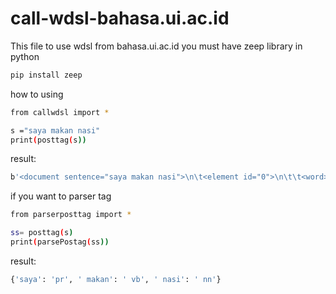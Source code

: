 # call-wdsl-bahasa.ui.ac.id

This file to use wdsl from bahasa.ui.ac.id
you must have zeep library in python

```bash
pip install zeep
```


how to using

```bash
from callwdsl import *

s ="saya makan nasi"
print(posttag(s))
```

result:
```bash
b'<document sentence="saya makan nasi">\n\t<element id="0">\n\t\t<word>saya</word>\n\t\t<postag>pr</postag>\n\t</element>\n\t<element id="1">\n\t\t<word>makan</word>\n\t\t<postag>vb</postag>\n\t</element>\n\t<element id="2">\n\t\t<word>nasi</word>\n\t\t<postag>nn</postag>\n\t</element>\n</document>'
```

if you want to parser tag

```bash
from parserposttag import *

ss= posttag(s)
print(parsePostag(ss))
```


result:
```bash
{'saya': 'pr', ' makan': ' vb', ' nasi': ' nn'}
```
